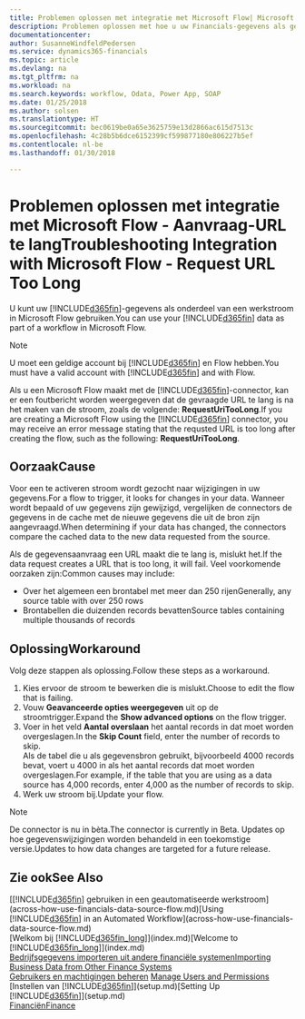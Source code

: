 ```yaml
---
title: Problemen oplossen met integratie met Microsoft Flow| Microsoft Docs
description: Problemen oplossen met hoe u uw Financials-gegevens als gegevensbron beschikbaar kunt maken en een OData-URL van uw webservices kunt opgeven om een geautomatiseerde werkstroom te maken.
documentationcenter: 
author: SusanneWindfeldPedersen
ms.service: dynamics365-financials
ms.topic: article
ms.devlang: na
ms.tgt_pltfrm: na
ms.workload: na
ms.search.keywords: workflow, Odata, Power App, SOAP
ms.date: 01/25/2018
ms.author: solsen
ms.translationtype: HT
ms.sourcegitcommit: bec0619be0a65e3625759e13d2866ac615d7513c
ms.openlocfilehash: 4c28b5b6dce6152399cf599877180e806227b5ef
ms.contentlocale: nl-be
ms.lasthandoff: 01/30/2018

---
```

# <a name="troubleshooting-integration-with-microsoft-flow---request-url-too-long"></a><span data-ttu-id="01a63-103">Problemen oplossen met integratie met Microsoft Flow - Aanvraag-URL te lang</span><span class="sxs-lookup"><span data-stu-id="01a63-103">Troubleshooting Integration with Microsoft Flow - Request URL Too Long</span></span>
<span data-ttu-id="01a63-104">U kunt uw [!INCLUDE[d365fin](includes/d365fin_md.md)]-gegevens als onderdeel van een werkstroom in Microsoft Flow gebruiken.</span><span class="sxs-lookup"><span data-stu-id="01a63-104">You can use your [!INCLUDE[d365fin](includes/d365fin_md.md)] data as part of a workflow in Microsoft Flow.</span></span>  

> [!NOTE]  
>   <span data-ttu-id="01a63-105">U moet een geldige account bij [!INCLUDE[d365fin](includes/d365fin_md.md)] en Flow hebben.</span><span class="sxs-lookup"><span data-stu-id="01a63-105">You must have a valid account with [!INCLUDE[d365fin](includes/d365fin_md.md)] and with Flow.</span></span>  

<span data-ttu-id="01a63-106">Als u een Microsoft Flow maakt met de [!INCLUDE[d365fin](includes/d365fin_md.md)]-connector, kan er een foutbericht worden weergegeven dat de gevraagde URL te lang is na het maken van de stroom, zoals de volgende: **RequestUriTooLong**.</span><span class="sxs-lookup"><span data-stu-id="01a63-106">If you are creating a Microsoft Flow using the [!INCLUDE[d365fin](includes/d365fin_md.md)] connector, you may receive an error message stating that the requsted URL is too long after creating the flow, such as the following: **RequestUriTooLong**.</span></span>

## <a name="cause"></a><span data-ttu-id="01a63-107">Oorzaak</span><span class="sxs-lookup"><span data-stu-id="01a63-107">Cause</span></span>
<span data-ttu-id="01a63-108">Voor een te activeren stroom wordt gezocht naar wijzigingen in uw gegevens.</span><span class="sxs-lookup"><span data-stu-id="01a63-108">For a flow to trigger, it looks for changes in your data.</span></span> <span data-ttu-id="01a63-109">Wanneer wordt bepaald of uw gegevens zijn gewijzigd, vergelijken de connectors de gegevens in de cache met de nieuwe gegevens die uit de bron zijn aangevraagd.</span><span class="sxs-lookup"><span data-stu-id="01a63-109">When determining if your data has changed, the connectors compare the cached data to the new data requested from the source.</span></span>  

<span data-ttu-id="01a63-110">Als de gegevensaanvraag een URL maakt die te lang is, mislukt het.</span><span class="sxs-lookup"><span data-stu-id="01a63-110">If the data request creates a URL that is too long, it will fail.</span></span> <span data-ttu-id="01a63-111">Veel voorkomende oorzaken zijn:</span><span class="sxs-lookup"><span data-stu-id="01a63-111">Common causes may include:</span></span>
- <span data-ttu-id="01a63-112">Over het algemeen een brontabel met meer dan 250 rijen</span><span class="sxs-lookup"><span data-stu-id="01a63-112">Generally, any source table with over 250 rows</span></span>
- <span data-ttu-id="01a63-113">Brontabellen die duizenden records bevatten</span><span class="sxs-lookup"><span data-stu-id="01a63-113">Source tables containing multiple thousands of records</span></span>

## <a name="workaround"></a><span data-ttu-id="01a63-114">Oplossing</span><span class="sxs-lookup"><span data-stu-id="01a63-114">Workaround</span></span>
<span data-ttu-id="01a63-115">Volg deze stappen als oplossing.</span><span class="sxs-lookup"><span data-stu-id="01a63-115">Follow these steps as a workaround.</span></span>
1. <span data-ttu-id="01a63-116">Kies ervoor de stroom te bewerken die is mislukt.</span><span class="sxs-lookup"><span data-stu-id="01a63-116">Choose to edit the flow that is failing.</span></span>
2. <span data-ttu-id="01a63-117">Vouw **Geavanceerde opties weergegeven** uit op de stroomtrigger.</span><span class="sxs-lookup"><span data-stu-id="01a63-117">Expand the **Show advanced options** on the flow trigger.</span></span>
3. <span data-ttu-id="01a63-118">Voer in het veld **Aantal overslaan** het aantal records in dat moet worden overgeslagen.</span><span class="sxs-lookup"><span data-stu-id="01a63-118">In the **Skip Count** field, enter the number of records to skip.</span></span>  
<span data-ttu-id="01a63-119">Als de tabel die u als gegevensbron gebruikt, bijvoorbeeld 4000 records bevat, voert u 4000 in als het aantal records dat moet worden overgeslagen.</span><span class="sxs-lookup"><span data-stu-id="01a63-119">For example, if the table that you are using as a data source has 4,000 records, enter 4,000 as the number of records to skip.</span></span>
4. <span data-ttu-id="01a63-120">Werk uw stroom bij.</span><span class="sxs-lookup"><span data-stu-id="01a63-120">Update your flow.</span></span>

> [!NOTE]  
> <span data-ttu-id="01a63-121">De connector is nu in bèta.</span><span class="sxs-lookup"><span data-stu-id="01a63-121">The connector is currently in Beta.</span></span> <span data-ttu-id="01a63-122">Updates op hoe gegevenswijzigingen worden behandeld in een toekomstige versie.</span><span class="sxs-lookup"><span data-stu-id="01a63-122">Updates to how data changes are targeted for a future release.</span></span>


## <a name="see-also"></a><span data-ttu-id="01a63-123">Zie ook</span><span class="sxs-lookup"><span data-stu-id="01a63-123">See Also</span></span>
<span data-ttu-id="01a63-124">[[!INCLUDE[d365fin](includes/d365fin_md.md)] gebruiken in een geautomatiseerde werkstroom](across-how-use-financials-data-source-flow.md)</span><span class="sxs-lookup"><span data-stu-id="01a63-124">[Using [!INCLUDE[d365fin](includes/d365fin_md.md)] in an Automated Workflow](across-how-use-financials-data-source-flow.md)</span></span>  
<span data-ttu-id="01a63-125">[Welkom bij [!INCLUDE[d365fin_long](includes/d365fin_long_md.md)]](index.md)</span><span class="sxs-lookup"><span data-stu-id="01a63-125">[Welcome to [!INCLUDE[d365fin_long](includes/d365fin_long_md.md)]](index.md)</span></span>  
[<span data-ttu-id="01a63-126">Bedrijfsgegevens importeren uit andere financiële systemen</span><span class="sxs-lookup"><span data-stu-id="01a63-126">Importing Business Data from Other Finance Systems</span></span>](upload-data.md)  
<span data-ttu-id="01a63-127">[Gebruikers en machtigingen beheren](ui-how-users-permissions.md)  </span><span class="sxs-lookup"><span data-stu-id="01a63-127">[Manage Users and Permissions](ui-how-users-permissions.md)  </span></span>  
<span data-ttu-id="01a63-128">[Instellen van [!INCLUDE[d365fin](includes/d365fin_md.md)]](setup.md)</span><span class="sxs-lookup"><span data-stu-id="01a63-128">[Setting Up [!INCLUDE[d365fin](includes/d365fin_md.md)]](setup.md)</span></span>  
[<span data-ttu-id="01a63-129">Financiën</span><span class="sxs-lookup"><span data-stu-id="01a63-129">Finance</span></span>](finance.md)  

